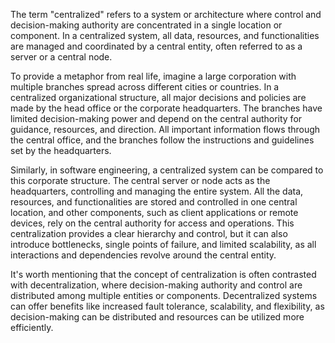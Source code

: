 The term "centralized" refers to a system or architecture where control and decision-making authority are concentrated in a single location or component. In a centralized system, all data, resources, and functionalities are managed and coordinated by a central entity, often referred to as a server or a central node.

To provide a metaphor from real life, imagine a large corporation with multiple branches spread across different cities or countries. In a centralized organizational structure, all major decisions and policies are made by the head office or the corporate headquarters. The branches have limited decision-making power and depend on the central authority for guidance, resources, and direction. All important information flows through the central office, and the branches follow the instructions and guidelines set by the headquarters.

Similarly, in software engineering, a centralized system can be compared to this corporate structure. The central server or node acts as the headquarters, controlling and managing the entire system. All the data, resources, and functionalities are stored and controlled in one central location, and other components, such as client applications or remote devices, rely on the central authority for access and operations. This centralization provides a clear hierarchy and control, but it can also introduce bottlenecks, single points of failure, and limited scalability, as all interactions and dependencies revolve around the central entity.

It's worth mentioning that the concept of centralization is often contrasted with decentralization, where decision-making authority and control are distributed among multiple entities or components. Decentralized systems can offer benefits like increased fault tolerance, scalability, and flexibility, as decision-making can be distributed and resources can be utilized more efficiently.